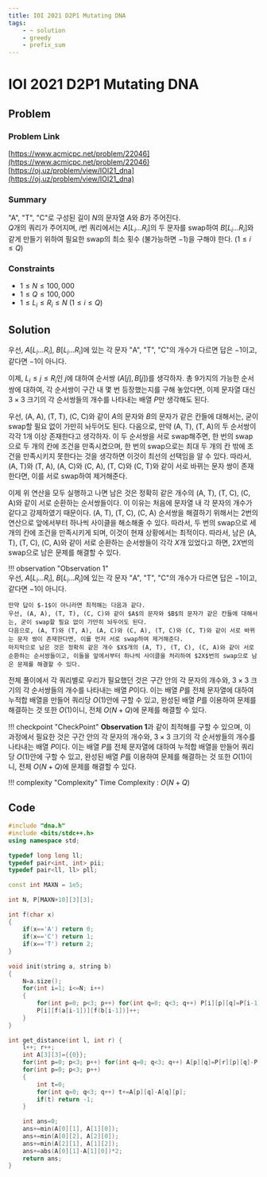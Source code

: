 ```yaml
---
title: IOI 2021 D2P1 Mutating DNA
tags:
    - ~ solution
    - greedy
    - prefix_sum
---
```


# IOI 2021 D2P1 Mutating DNA

## Problem

### Problem Link
[https://www.acmicpc.net/problem/22046](https://www.acmicpc.net/problem/22046)  
[https://oj.uz/problem/view/IOI21_dna](https://oj.uz/problem/view/IOI21_dna)

### Summary
"A", "T", "C"로 구성된 길이 $N$의 문자열 $A$와 $B$가 주어진다.  
$Q$개의 쿼리가 주어지며, $i$번 쿼리에서는 $A[L_i ... R_i]$의 두 문자를 swap하여 $B[L_i ... R_i]$와 같게 만들기 위하여 필요한 swap의 최소 횟수 (불가능하면 $-1$)을 구해야 한다. $(1 \le i \le Q)$

### Constraints

- $1 \le N \le 100,000$
- $1 \le Q \le 100,000$
- $1 \le L_i \le R_i \le N$ $(1 \le i \le Q)$


## Solution

우선, $A[L_i ... R_i]$, $B[L_i ... R_i]$에 있는 각 문자 "A", "T", "C"의 개수가 다르면 답은 $-1$이고, 같다면 $-1$이 아니다.

이제, $L_i \le j \le R_i$인 $j$에 대하여 순서쌍 $(A[j], B[j])$를 생각하자.
총 $9$가지의 가능한 순서쌍에 대하여, 각 순서쌍이 구간 내 몇 번 등장했는지를 구해 놓았다면, 이제 문자열 대신 $3 \times 3$ 크기의 각 순서쌍들의 개수를 나타내는 배열 $P$만 생각해도 된다.

우선, (A, A), (T, T), (C, C)와 같이 $A$의 문자와 $B$의 문자가 같은 칸들에 대해서는, 굳이 swap할 필요 없이 가만히 놔두어도 된다.
다음으로, 만약 (A, T), (T, A)의 두 순서쌍이 각각 $1$개 이상 존재한다고 생각하자.
이 두 순서쌍을 서로 swap해주면, 한 번의 swap으로 두 개의 칸에 조건을 만족시켰으며, 한 번의 swap으로는 최대 두 개의 칸 밖에 조건을 만족시키지 못한다는 것을 생각하면 이것이 최선의 선택임을 알 수 있다.
따라서, (A, T)와 (T, A), (A, C)와 (C, A), (T, C)와 (C, T)와 같이 서로 바뀌는 문자 쌍이 존재한다면, 이를 서로 swap하여 제거해준다.

이제 위 연산을 모두 실행하고 나면 남은 것은 정확히 같은 개수의 (A, T), (T, C), (C, A)와 같이 서로 순환하는 순서쌍들이다.
이 이유는 처음에 문자열 내 각 문자의 개수가 같다고 강제하였기 때문이다.
(A, T), (T, C), (C, A) 순서쌍을 해결하기 위해서는 2번의 연산으로 앞에서부터 하나씩 사이클을 해소해줄 수 있다.
따라서, 두 번의 swap으로 세 개의 칸에 조건을 만족시키게 되며, 이것이 현재 상황에서는 최적이다.
따라서, 남은 (A, T), (T, C), (C, A)와 같이 서로 순환하는 순서쌍들이 각각 $X$개 있었다고 하면, $2X$번의 swap으로 남은 문제를 해결할 수 있다.

!!! observation "Observation 1"  
    우선, $A[L_i ... R_i]$, $B[L_i ... R_i]$에 있는 각 문자 "A", "T", "C"의 개수가 다르면 답은 $-1$이고, 같다면 $-1$이 아니다.

    만약 답이 $-1$이 아니라면 최적해는 다음과 같다.  
    우선, (A, A), (T, T), (C, C)와 같이 $A$의 문자와 $B$의 문자가 같은 칸들에 대해서는, 굳이 swap할 필요 없이 가만히 놔두어도 된다.  
    다음으로, (A, T)와 (T, A), (A, C)와 (C, A), (T, C)와 (C, T)와 같이 서로 바뀌는 문자 쌍이 존재한다면, 이를 먼저 서로 swap하여 제거해준다.  
    마지막으로 남은 것은 정확히 같은 개수 $X$개의 (A, T), (T, C), (C, A)와 같이 서로 순환하는 순서쌍들이고, 이들을 앞에서부터 하나씩 사이클을 처리하여 $2X$번의 swap으로 남은 문제를 해결할 수 있다.


전체 풀이에서 각 쿼리별로 우리가 필요했던 것은 구간 안의 각 문자의 개수와, $3 \times 3$ 크기의 각 순서쌍들의 개수를 나타내는 배열 $P$이다.
이는 배열 $P$를 전체 문자열에 대하여 누적합 배열을 만들어 쿼리당 $O(1)$안에 구할 수 있고, 완성된 배열 $P$를 이용하여 문제를 해결하는 것 또한 $O(1)$이니, 전체 $O(N+Q)$에 문제를 해결할 수 있다.
  
    

!!! checkpoint "CheckPoint"
    **Observation 1**과 같이 최적해를 구할 수 있으며, 이 과정에서 필요한 것은 구간 안의 각 문자의 개수와, $3 \times 3$ 크기의 각 순서쌍들의 개수를 나타내는 배열 $P$이다.
    이는 배열 $P$를 전체 문자열에 대하여 누적합 배열을 만들어 쿼리당 $O(1)$안에 구할 수 있고, 완성된 배열 $P$를 이용하여 문제를 해결하는 것 또한 $O(1)$이니, 전체 $O(N+Q)$에 문제를 해결할 수 있다.

!!! complexity "Complexity"
    Time Complexity : $O(N+Q)$

## Code
``` cpp linenums="1"
#include "dna.h"
#include <bits/stdc++.h>
using namespace std;
 
typedef long long ll;
typedef pair<int, int> pii;
typedef pair<ll, ll> pll;
 
const int MAXN = 1e5;
 
int N, P[MAXN+10][3][3];
 
int f(char x)
{
	if(x=='A') return 0;
	if(x=='C') return 1;
	if(x=='T') return 2;
}
 
void init(string a, string b)
{
	N=a.size();
	for(int i=1; i<=N; i++)
	{
		for(int p=0; p<3; p++) for(int q=0; q<3; q++) P[i][p][q]=P[i-1][p][q];
		P[i][f(a[i-1])][f(b[i-1])]++;
	}
}
 
int get_distance(int l, int r) {
	l++; r++;
	int A[3][3]={{0}};
	for(int p=0; p<3; p++) for(int q=0; q<3; q++) A[p][q]=P[r][p][q]-P[l-1][p][q];
	for(int p=0; p<3; p++)
	{
		int t=0;
		for(int q=0; q<3; q++) t+=A[p][q]-A[q][p];
		if(t) return -1;
	}
 
	int ans=0;
	ans+=min(A[0][1], A[1][0]);
	ans+=min(A[0][2], A[2][0]);
	ans+=min(A[2][1], A[1][2]);
	ans+=abs(A[0][1]-A[1][0])*2;
	return ans;
}
```
